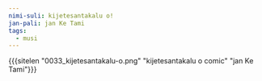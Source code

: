 ```yaml
---
nimi-suli: kijetesantakalu o!
jan-pali: jan Ke Tami
tags:
  - musi
---
```

{{{sitelen "0033_kijetesantakalu-o.png" "kijetesantakalu o comic" "jan Ke Tami"}}}